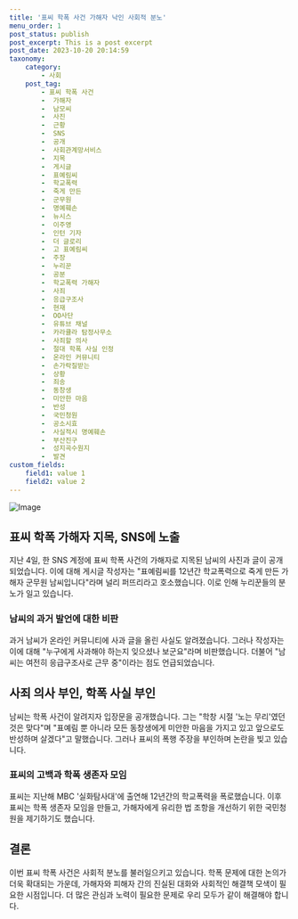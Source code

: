 ```yaml
---
title: '표씨 학폭 사건 가해자 낙인 사회적 분노'
menu_order: 1
post_status: publish
post_excerpt: This is a post excerpt
post_date: 2023-10-20 20:14:59
taxonomy:
    category:
        - 사회
    post_tag:
        - 표씨 학폭 사건
        -  가해자
        -  남모씨
        -  사진
        -  근황
        -  SNS
        -  공개
        -  사회관계망서비스
        -  지목
        -  게시글
        -  표예림씨
        -  학교폭력
        -  죽게 만든
        -  군무원
        -  명예훼손
        -  뉴시스
        -  이주영
        -  인턴 기자
        -  더 글로리
        -  고 표예림씨
        -  주장
        -  누리꾼
        -  공분
        -  학교폭력 가해자
        -  사죄
        -  응급구조사
        -  현재
        -  OO사단
        -  유튜브 채널
        -  카라큘라 탐정사무소
        -  사죄할 의사
        -  절대 학폭 사실 인정
        -  온라인 커뮤니티
        -  손가락질받는
        -  상황
        -  죄송
        -  동창생
        -  미안한 마음
        -  반성
        -  국민청원
        -  공소시효
        -  사실적시 명예훼손
        -  부산진구
        -  성지곡수원지
        -  발견
custom_fields:
    field1: value 1
    field2: value 2
---
```


![Image](https://imgnews.pstatic.net/image/003/2024/02/06/NISI20240206_0001475818_web_20240206163006_20240207070506437.jpg?type=w647)


## 표씨 학폭 가해자 지목, SNS에 노출
지난 4일, 한 SNS 계정에 표씨 학폭 사건의 가해자로 지목된 남씨의 사진과 글이 공개되었습니다. 이에 대해 게시글 작성자는 "표예림씨를 12년간 학교폭력으로 죽게 만든 가해자 군무원 남씨입니다"라며 널리 퍼뜨리라고 호소했습니다. 이로 인해 누리꾼들의 분노가 일고 있습니다.

### 남씨의 과거 발언에 대한 비판
과거 남씨가 온라인 커뮤니티에 사과 글을 올린 사실도 알려졌습니다. 그러나 작성자는 이에 대해 "누구에게 사과해야 하는지 잊으셨나 보군요"라며 비판했습니다. 더불어 "남씨는 여전히 응급구조사로 근무 중"이라는 점도 언급되었습니다.

## 사죄 의사 부인, 학폭 사실 부인
남씨는 학폭 사건이 알려지자 입장문을 공개했습니다. 그는 "학창 시절 '노는 무리'였던 것은 맞다"며 "표예림 뿐 아니라 모든 동창생에게 미안한 마음을 가지고 있고 앞으로도 반성하며 살겠다"고 말했습니다. 그러나 표씨의 폭행 주장을 부인하며 논란을 빚고 있습니다.

### 표씨의 고백과 학폭 생존자 모임
표씨는 지난해 MBC '실화탐사대'에 출연해 12년간의 학교폭력을 폭로했습니다. 이후 표씨는 학폭 생존자 모임을 만들고, 가해자에게 유리한 법 조항을 개선하기 위한 국민청원을 제기하기도 했습니다.

## 결론
이번 표씨 학폭 사건은 사회적 분노를 불러일으키고 있습니다. 학폭 문제에 대한 논의가 더욱 확대되는 가운데, 가해자와 피해자 간의 진실된 대화와 사회적인 해결책 모색이 필요한 시점입니다. 더 많은 관심과 노력이 필요한 문제로 우리 모두가 같이 해결해야 합니다.
